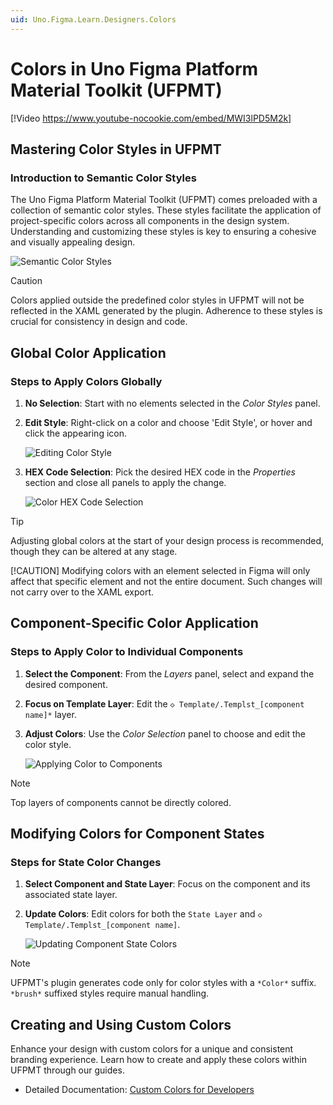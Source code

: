 ```yaml
---
uid: Uno.Figma.Learn.Designers.Colors
---
```


# Colors in Uno Figma Platform Material Toolkit (UFPMT)

[!Video https://www.youtube-nocookie.com/embed/MWI3lPD5M2k]

## Mastering Color Styles in UFPMT

### Introduction to Semantic Color Styles

The Uno Figma Platform Material Toolkit (UFPMT) comes preloaded with a collection of semantic color styles. These styles facilitate the application of project-specific colors across all components in the design system. Understanding and customizing these styles is key to ensuring a cohesive and visually appealing design.

![Semantic Color Styles](assets/colors1.png)

> [!CAUTION]
> Colors applied outside the predefined color styles in UFPMT will not be reflected in the XAML generated by the plugin. Adherence to these styles is crucial for consistency in design and code.

## Global Color Application

### Steps to Apply Colors Globally

1. **No Selection**: Start with no elements selected in the *Color Styles* panel.
2. **Edit Style**: Right-click on a color and choose 'Edit Style', or hover and click the appearing icon.

   ![Editing Color Style](assets/color-edit.png)

3. **HEX Code Selection**: Pick the desired HEX code in the *Properties* section and close all panels to apply the change.

   ![Color HEX Code Selection](assets/color-edit-properties.png)

> [!TIP]
> Adjusting global colors at the start of your design process is recommended, though they can be altered at any stage.
>
> [!CAUTION]
> Modifying colors with an element selected in Figma will only affect that specific element and not the entire document. Such changes will not carry over to the XAML export.

## Component-Specific Color Application

### Steps to Apply Color to Individual Components

1. **Select the Component**: From the *Layers* panel, select and expand the desired component.
2. **Focus on Template Layer**: Edit the `◇ Template/.Templst_[component name]*` layer.
3. **Adjust Colors**: Use the *Color Selection* panel to choose and edit the color style.

   ![Applying Color to Components](assets/colors-apply.png)

> [!NOTE]
> Top layers of components cannot be directly colored.

## Modifying Colors for Component States

### Steps for State Color Changes

1. **Select Component and State Layer**: Focus on the component and its associated state layer.
2. **Update Colors**: Edit colors for both the `State Layer` and `◇ Template/.Templst_[component name]`.

   ![Updating Component State Colors](assets/colors-update.png)

> [!NOTE]
> UFPMT's plugin generates code only for color styles with a `*Color*` suffix. `*brush*` suffixed styles require manual handling.

## Creating and Using Custom Colors

Enhance your design with custom colors for a unique and consistent branding experience. Learn how to create and apply these colors within UFPMT through our guides.

- Detailed Documentation: [Custom Colors for Developers](../developers/custom-colors.md)
